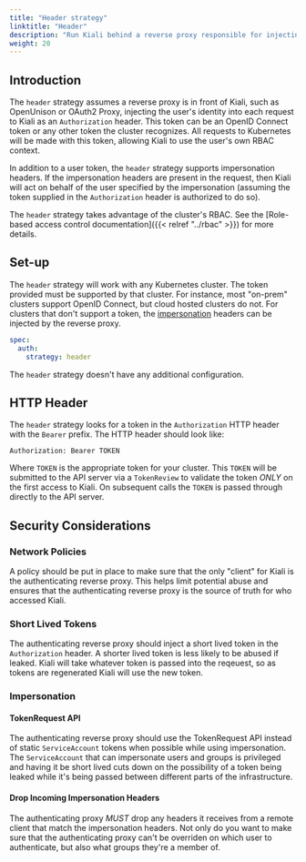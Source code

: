 ```yaml
---
title: "Header strategy"
linktitle: "Header"
description: "Run Kiali behind a reverse proxy responsible for injecting the user's token, or a token with impersonation."
weight: 20
---
```


## Introduction

The `header` strategy assumes a reverse proxy is in front of Kiali, such as 
OpenUnison or OAuth2 Proxy, injecting the user's identity into each request to
Kiali as an `Authorization` header.  This token can be an OpenID Connect
token or any other token the cluster recognizes.  All requests to Kubernetes
will be made with this token, allowing Kiali to use the user's own RBAC 
context.

In addition to a user token, the `header` strategy supports impersonation
headers.  If the impersonation headers are present in the request, then Kiali
will act on behalf of the user specified by the impersonation (assuming the
token supplied in the `Authorization` header is authorized to do so).

The `header` strategy takes advantage of the cluster's RBAC. See the
[Role-based access control documentation]({{< relref "../rbac" >}}) for more details.

## Set-up

The `header` strategy will work with any Kubernetes cluster.  The token provided 
must be supported by that cluster.  For instance, most "on-prem" clusters support
OpenID Connect, but cloud hosted clusters do not.  For clusters that don't support 
a token, the [impersonation](https://kubernetes.io/docs/reference/access-authn-authz/authentication/#user-impersonation)
headers can be injected by the reverse proxy.

```yaml
spec:
  auth:
    strategy: header
```

The `header` strategy doesn't have any additional configuration.

## HTTP Header

The `header` strategy looks for a token in the `Authorization` HTTP header with the 
`Bearer` prefix.  The HTTP header should look like:

```
Authorization: Bearer TOKEN
```

Where `TOKEN` is the appropriate token for your cluster.  This `TOKEN` will be 
submitted to the API server via a `TokenReview` to validate the token *ONLY*
on the first access to Kiali.  On subsequent calls the `TOKEN` is passed through
directly to the API server.

## Security Considerations

### Network Policies

A policy should be put in place to make sure that the only "client" for Kiali is
the authenticating reverse proxy.  This helps limit potential abuse and ensures 
that the authenticating reverse proxy is the source of truth for who accessed
Kiali.

### Short Lived Tokens

The authenticating reverse proxy should inject a short lived token in the 
`Authorization` header.  A shorter lived token is less likely to be abused if 
leaked.  Kiali will take whatever token is passed into the reqeuest, so as tokens 
are regenerated Kiali will use the new token.

### Impersonation

#### TokenRequest API

The authenticating reverse proxy should use the TokenRequest API instead of static 
`ServiceAccount` tokens when possible while using impersonation. The 
`ServiceAccount` that can impersonate users and groups is privileged and having it
be short lived cuts down on the possibility of a token being leaked while it's being 
passed between different parts of the infrastructure.

#### Drop Incoming Impersonation Headers

The authenticating proxy *MUST* drop any headers it receives from a remote client 
that match the impersonation headers.  Not only do you want to make sure that the
authenticating proxy can't be overriden on which user to authenticate, but also
what groups they're a member of. 


